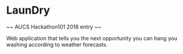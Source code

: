 # LaunDry
 ~~ AUCS Hackathon101 2018 entry ~~

Web application that tells you the next opportunity you can hang you washing according to weather forecasts.
